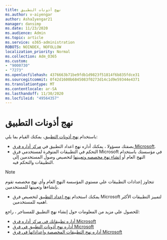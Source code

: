 ```yaml
---
title: نهج أذونات التطبيق
ms.author: v-aiyengar
author: AshaIyengar21
manager: dansimp
ms.date: 11/23/2020
ms.audience: Admin
ms.topic: article
ms.service: o365-administration
ROBOTS: NOINDEX, NOFOLLOW
localization_priority: Normal
ms.collection: Adm_O365
ms.custom:
- "9000730"
- "7273"
ms.openlocfilehash: 4376663b71be9fdb1d9823f51814f6b835fdce31
ms.sourcegitcommit: 0f42d1600b6845083f0273d14c1d9e59344e4371
ms.translationtype: MT
ms.contentlocale: ar-SA
ms.lasthandoff: 11/30/2020
ms.locfileid: "49564357"
---
```

# <a name="app-permission-policies"></a>نهج أذونات التطبيق

باستخدام [نهج أذونات التطبيق](https://docs.microsoft.com/microsoftteams/teams-app-permission-policies)، يمكنك القيام بما يلي:
- بصفتك مسؤولا ، يمكنك أداره نهج اعداد التطبيق في [مركز أداره فرق Microsoft](https://admin.teams.microsoft.com/policies/app-permission).
- التحكم في التطبيقات المتوفرة لمستخدمي فرق Microsoft في مؤسستك باستخدام النهج العام أو [إنشاء نهج مخصصه وتعيينها](https://docs.microsoft.com/microsoftteams/teams-app-permission-policies#create-a-custom-app-permission-policy) لتخصيص وصول المستخدمين إلى التطبيقات والتحكم فيه. 
> [!NOTE]
> تتجاوز إعدادات التطبيقات علي مستوي المؤسسة النهج العام وأي نهج مخصصه تقوم بإنشاءها وتعيينها للمستخدمين.
- يمكنك استخدام [نهج اعداد التطبيق](https://docs.microsoft.com/microsoftteams/teams-app-setup-policies) لتخصيص فرق Microsoft لتمييز التطبيقات الأكثر اهميه للمستخدمين. 


للحصول علي مزيد من المعلومات حول إنشاء نهج التطبيق للمستاجر ، راجع:
- [أداره تطبيقاتك في مركز أداره فرق Microsoft](https://docs.microsoft.com/MicrosoftTeams/manage-apps)
- [أداره نهج أذونات التطبيق في فرق Microsoft](https://docs.microsoft.com/microsoftteams/teams-app-permission-policies)
- [أداره نهج التطبيقات المخصصة وإعداداتها في فرق Microsoft](https://docs.microsoft.com/MicrosoftTeams/teams-custom-app-policies-and-settings)
